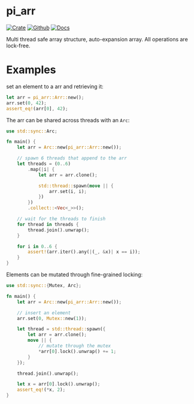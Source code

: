 # pi_arr

[![Crate](https://img.shields.io/crates/v/pi_arr?style=for-the-badge)](https://crates.io/crates/pi_arr)
[![Github](https://img.shields.io/badge/github-pi_arr-success?style=for-the-badge)](https://github.com/GaiaWorld/pi_arr)
[![Docs](https://img.shields.io/badge/docs.rs-0.2.2-4d76ae?style=for-the-badge)](https://docs.rs/pi_arr)

Multi thread safe array structure, auto-expansion array.
All operations are lock-free.

# Examples

set an element to a arr and retrieving it:

```rust
let arr = pi_arr::Arr::new();
arr.set(0, 42);
assert_eq!(arr[0], 42);
```

The arr can be shared across threads with an `Arc`:

```rust
use std::sync::Arc;

fn main() {
    let arr = Arc::new(pi_arr::Arr::new());

    // spawn 6 threads that append to the arr
    let threads = (0..6)
        .map(|i| {
            let arr = arr.clone();

            std::thread::spawn(move || {
                arr.set(i, i);
            })
        })
        .collect::<Vec<_>>();

    // wait for the threads to finish
    for thread in threads {
        thread.join().unwrap();
    }

    for i in 0..6 {
        assert!(arr.iter().any(|(_, &x)| x == i));
    }
}
```

Elements can be mutated through fine-grained locking:

```rust
use std::sync::{Mutex, Arc};

fn main() {
    let arr = Arc::new(pi_arr::Arr::new());

    // insert an element
    arr.set(0, Mutex::new(1));

    let thread = std::thread::spawn({
        let arr = arr.clone();
        move || {
            // mutate through the mutex
            *arr[0].lock().unwrap() += 1;
        }
    });

    thread.join().unwrap();

    let x = arr[0].lock().unwrap();
    assert_eq!(*x, 2);
}
```
